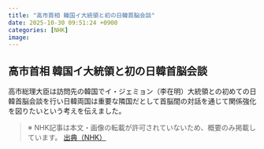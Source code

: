 ```yaml
---
title: "高市首相 韓国イ大統領と初の日韓首脳会談"
date: 2025-10-30 09:51:24 +0900
categories: [NHK]
image: 
---
```

## 高市首相 韓国イ大統領と初の日韓首脳会談

高市総理大臣は訪問先の韓国でイ・ジェミョン（李在明）大統領との初めての日韓首脳会談を行い日韓両国は重要な隣国だとして首脳間の対話を通じて関係強化を図りたいという考えを伝えました。

> ※ NHK記事は本文・画像の転載が許可されていないため、概要のみ掲載しています。
[出典（NHK）](http://www3.nhk.or.jp/news/html/20251030/k10014963141000.html)
